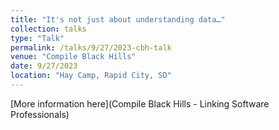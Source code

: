 ```yaml
---
title: "It's not just about understanding data…"
collection: talks
type: "Talk"
permalink: /talks/9/27/2023-cbh-talk
venue: "Compile Black Hills"
date: 9/27/2023
location: "Hay Camp, Rapid City, SD"
---
```


[More information here](Compile Black Hills - Linking Software Professionals)
